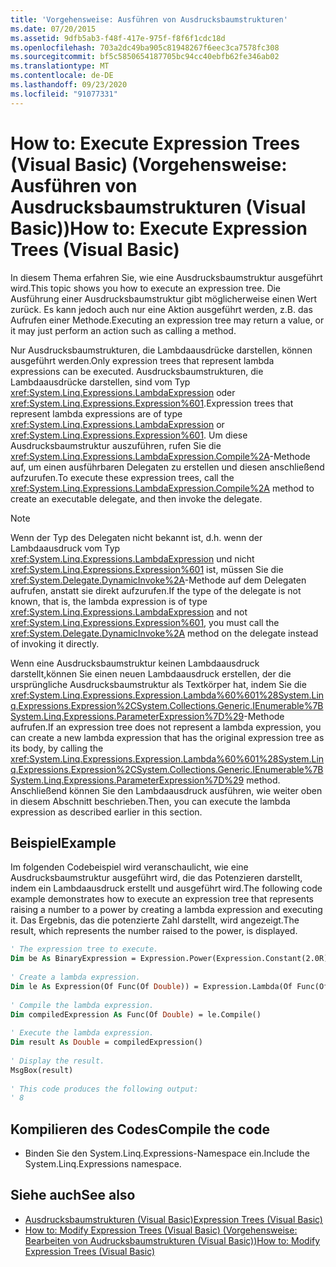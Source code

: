 ```yaml
---
title: 'Vorgehensweise: Ausführen von Ausdrucksbaumstrukturen'
ms.date: 07/20/2015
ms.assetid: 9dfb5ab3-f48f-417e-975f-f8f6f1cdc18d
ms.openlocfilehash: 703a2dc49ba905c81948267f6eec3ca7578fc308
ms.sourcegitcommit: bf5c5850654187705bc94cc40ebfb62fe346ab02
ms.translationtype: MT
ms.contentlocale: de-DE
ms.lasthandoff: 09/23/2020
ms.locfileid: "91077331"
---
```

# <a name="how-to-execute-expression-trees-visual-basic"></a><span data-ttu-id="efe0c-102">How to: Execute Expression Trees (Visual Basic) (Vorgehensweise: Ausführen von Ausdrucksbaumstrukturen (Visual Basic))</span><span class="sxs-lookup"><span data-stu-id="efe0c-102">How to: Execute Expression Trees (Visual Basic)</span></span>

<span data-ttu-id="efe0c-103">In diesem Thema erfahren Sie, wie eine Ausdrucksbaumstruktur ausgeführt wird.</span><span class="sxs-lookup"><span data-stu-id="efe0c-103">This topic shows you how to execute an expression tree.</span></span> <span data-ttu-id="efe0c-104">Die Ausführung einer Ausdrucksbaumstruktur gibt möglicherweise einen Wert zurück. Es kann jedoch auch nur eine Aktion ausgeführt werden, z.B. das Aufrufen einer Methode.</span><span class="sxs-lookup"><span data-stu-id="efe0c-104">Executing an expression tree may return a value, or it may just perform an action such as calling a method.</span></span>  
  
 <span data-ttu-id="efe0c-105">Nur Ausdrucksbaumstrukturen, die Lambdaausdrücke darstellen, können ausgeführt werden.</span><span class="sxs-lookup"><span data-stu-id="efe0c-105">Only expression trees that represent lambda expressions can be executed.</span></span> <span data-ttu-id="efe0c-106">Ausdrucksbaumstrukturen, die Lambdaausdrücke darstellen, sind vom Typ <xref:System.Linq.Expressions.LambdaExpression> oder <xref:System.Linq.Expressions.Expression%601>.</span><span class="sxs-lookup"><span data-stu-id="efe0c-106">Expression trees that represent lambda expressions are of type <xref:System.Linq.Expressions.LambdaExpression> or <xref:System.Linq.Expressions.Expression%601>.</span></span> <span data-ttu-id="efe0c-107">Um diese Ausdrucksbaumstruktur auszuführen, rufen Sie die <xref:System.Linq.Expressions.LambdaExpression.Compile%2A>-Methode auf, um einen ausführbaren Delegaten zu erstellen und diesen anschließend aufzurufen.</span><span class="sxs-lookup"><span data-stu-id="efe0c-107">To execute these expression trees, call the <xref:System.Linq.Expressions.LambdaExpression.Compile%2A> method to create an executable delegate, and then invoke the delegate.</span></span>  
  
> [!NOTE]
> <span data-ttu-id="efe0c-108">Wenn der Typ des Delegaten nicht bekannt ist, d.h. wenn der Lambdaausdruck vom Typ <xref:System.Linq.Expressions.LambdaExpression> und nicht <xref:System.Linq.Expressions.Expression%601> ist, müssen Sie die <xref:System.Delegate.DynamicInvoke%2A>-Methode auf dem Delegaten aufrufen, anstatt sie direkt aufzurufen.</span><span class="sxs-lookup"><span data-stu-id="efe0c-108">If the type of the delegate is not known, that is, the lambda expression is of type <xref:System.Linq.Expressions.LambdaExpression> and not <xref:System.Linq.Expressions.Expression%601>, you must call the <xref:System.Delegate.DynamicInvoke%2A> method on the delegate instead of invoking it directly.</span></span>  
  
 <span data-ttu-id="efe0c-109">Wenn eine Ausdrucksbaumstruktur keinen Lambdaausdruck darstellt,können Sie einen neuen Lambdaausdruck erstellen, der die ursprüngliche Ausdrucksbaumstruktur als Textkörper hat, indem Sie die <xref:System.Linq.Expressions.Expression.Lambda%60%601%28System.Linq.Expressions.Expression%2CSystem.Collections.Generic.IEnumerable%7BSystem.Linq.Expressions.ParameterExpression%7D%29>-Methode aufrufen.</span><span class="sxs-lookup"><span data-stu-id="efe0c-109">If an expression tree does not represent a lambda expression, you can create a new lambda expression that has the original expression tree as its body, by calling the <xref:System.Linq.Expressions.Expression.Lambda%60%601%28System.Linq.Expressions.Expression%2CSystem.Collections.Generic.IEnumerable%7BSystem.Linq.Expressions.ParameterExpression%7D%29> method.</span></span> <span data-ttu-id="efe0c-110">Anschließend können Sie den Lambdaausdruck ausführen, wie weiter oben in diesem Abschnitt beschrieben.</span><span class="sxs-lookup"><span data-stu-id="efe0c-110">Then, you can execute the lambda expression as described earlier in this section.</span></span>  
  
## <a name="example"></a><span data-ttu-id="efe0c-111">Beispiel</span><span class="sxs-lookup"><span data-stu-id="efe0c-111">Example</span></span>  

 <span data-ttu-id="efe0c-112">Im folgenden Codebeispiel wird veranschaulicht, wie eine Ausdrucksbaumstruktur ausgeführt wird, die das Potenzieren darstellt, indem ein Lambdaausdruck erstellt und ausgeführt wird.</span><span class="sxs-lookup"><span data-stu-id="efe0c-112">The following code example demonstrates how to execute an expression tree that represents raising a number to a power by creating a lambda expression and executing it.</span></span> <span data-ttu-id="efe0c-113">Das Ergebnis, das die potenzierte Zahl darstellt, wird angezeigt.</span><span class="sxs-lookup"><span data-stu-id="efe0c-113">The result, which represents the number raised to the power, is displayed.</span></span>  
  
```vb  
' The expression tree to execute.  
Dim be As BinaryExpression = Expression.Power(Expression.Constant(2.0R), Expression.Constant(3.0R))  
  
' Create a lambda expression.  
Dim le As Expression(Of Func(Of Double)) = Expression.Lambda(Of Func(Of Double))(be)  
  
' Compile the lambda expression.  
Dim compiledExpression As Func(Of Double) = le.Compile()  
  
' Execute the lambda expression.  
Dim result As Double = compiledExpression()  
  
' Display the result.  
MsgBox(result)  
  
' This code produces the following output:  
' 8  
```  
  
## <a name="compile-the-code"></a><span data-ttu-id="efe0c-114">Kompilieren des Codes</span><span class="sxs-lookup"><span data-stu-id="efe0c-114">Compile the code</span></span>  
  
- <span data-ttu-id="efe0c-115">Binden Sie den System.Linq.Expressions-Namespace ein.</span><span class="sxs-lookup"><span data-stu-id="efe0c-115">Include the System.Linq.Expressions namespace.</span></span>  
  
## <a name="see-also"></a><span data-ttu-id="efe0c-116">Siehe auch</span><span class="sxs-lookup"><span data-stu-id="efe0c-116">See also</span></span>

- [<span data-ttu-id="efe0c-117">Ausdrucksbaumstrukturen (Visual Basic)</span><span class="sxs-lookup"><span data-stu-id="efe0c-117">Expression Trees (Visual Basic)</span></span>](index.md)
- [<span data-ttu-id="efe0c-118">How to: Modify Expression Trees (Visual Basic) (Vorgehensweise: Bearbeiten von Audrucksbaumstrukturen (Visual Basic))</span><span class="sxs-lookup"><span data-stu-id="efe0c-118">How to: Modify Expression Trees (Visual Basic)</span></span>](how-to-modify-expression-trees.md)
